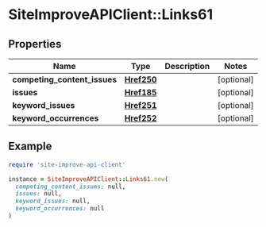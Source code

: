 # SiteImproveAPIClient::Links61

## Properties

| Name | Type | Description | Notes |
| ---- | ---- | ----------- | ----- |
| **competing_content_issues** | [**Href250**](Href250.md) |  | [optional] |
| **issues** | [**Href185**](Href185.md) |  | [optional] |
| **keyword_issues** | [**Href251**](Href251.md) |  | [optional] |
| **keyword_occurrences** | [**Href252**](Href252.md) |  | [optional] |

## Example

```ruby
require 'site-improve-api-client'

instance = SiteImproveAPIClient::Links61.new(
  competing_content_issues: null,
  issues: null,
  keyword_issues: null,
  keyword_occurrences: null
)
```

